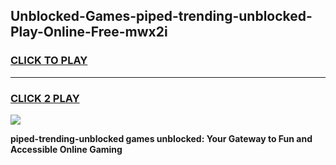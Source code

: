 
## Unblocked-Games-piped-trending-unblocked-Play-Online-Free-mwx2i
<h3>
<a href="https://premium76.site?title=piped-trending-unblocked&ref=26A">CLICK TO PLAY</a></h3>
<hr>

<h3>
<a href="https://premium76.site?title=piped-trending-unblocked&ref=26A">CLICK 2 PLAY</a>
  
</h3>

<a href="https://premium76.site?title=piped-trending-unblocked&ref=26A"><img src="https://clearcache.store/games.png"></a>


**piped-trending-unblocked games unblocked: Your Gateway to Fun and Accessible Online Gaming**
